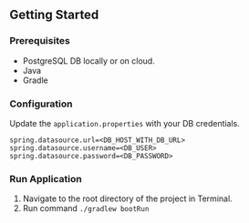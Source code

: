 ## Getting Started

### Prerequisites
- PostgreSQL DB locally or on cloud.
- Java
- Gradle

### Configuration
Update the `application.properties` with your DB credentials.
```agsl
spring.datasource.url=<DB_HOST_WITH_DB_URL>
spring.datasource.username=<DB_USER>
spring.datasource.password=<DB_PASSWORD>
```

### Run Application
1. Navigate to the root directory of the project in Terminal.
2. Run command `./gradlew bootRun`